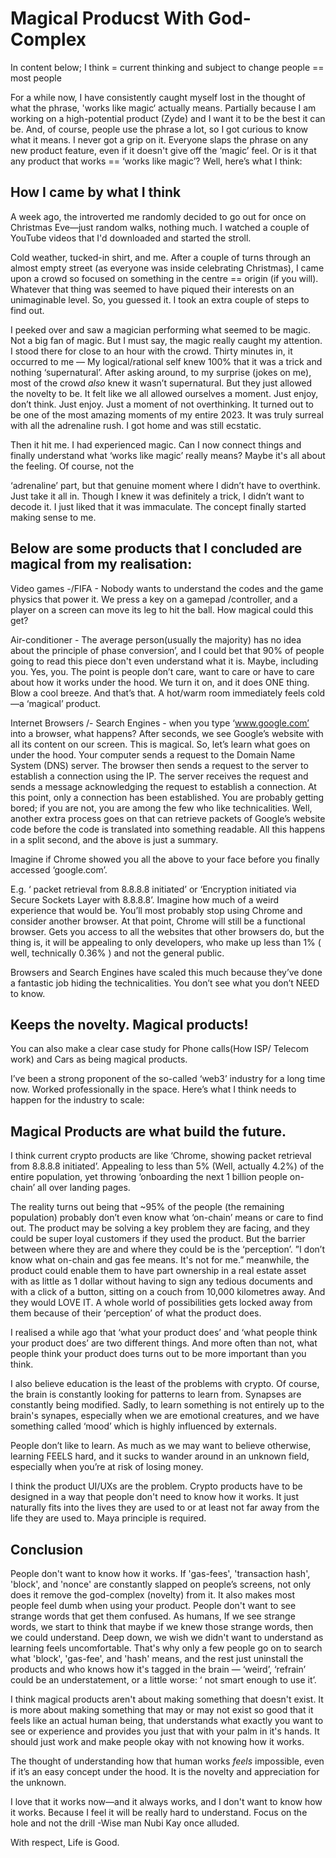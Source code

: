 # Magical Producst With God-Complex

In content below;
I think = current thinking and subject to change
people == most people




For a while now, I have consistently caught myself lost in the thought of what the phrase, 'works like magic‘ actually means. Partially because I am working on a high-potential product (Zyde) and I want it to be the best it can be. And, of course, people use the phrase a lot, so I got curious to know what it means. I never got a grip on it. Everyone slaps the phrase on any new product feature, even if it doesn't give off the ‘magic’ feel. Or is it that any product that works == ‘works like magic’? Well, here’s what I think:

## How I came by what I think

A week ago, the introverted me randomly decided to go out for once on Christmas Eve—just random walks, nothing much. I watched a couple of YouTube videos that I'd downloaded and started the stroll.

Cold weather, tucked-in shirt, and me. After a couple of turns through an almost empty street (as everyone was inside celebrating Christmas), I came upon a crowd so focused on something in the centre == origin (if you will). Whatever that thing was seemed to have piqued their interests on an unimaginable level. So, you guessed it. I took an extra couple of steps to find out.

I peeked over and saw a magician performing what seemed to be magic. Not a big fan of magic. But I must say, the magic really caught my attention. I stood there for close to an hour with the crowd. Thirty minutes in, it occurred to me — My logical/rational self knew 100% that it was a trick and nothing ‘supernatural’. After asking around, to my surprise (jokes on me), most of the crowd *also* knew it wasn’t supernatural. But they just allowed the novelty to be. It felt like we all allowed ourselves a moment. Just enjoy, don’t think. Just enjoy. Just a moment of not overthinking. It turned out to be one of the most amazing moments of my entire 2023. It was truly surreal with all the adrenaline rush. I got home and was still ecstatic.

Then it hit me. I had experienced magic. Can I now connect things and finally understand what ‘works like magic’ really means? Maybe it's all about the feeling. Of course, not the

‘adrenaline’ part, but that genuine moment where I didn’t have to overthink. Just take it all in. Though I knew it was definitely a trick, I didn’t want to decode it. I just liked that it was immaculate. The concept finally started making sense to me.

## Below are some products that I concluded are magical from my realisation:

Video games -/FIFA - Nobody wants to understand the codes and the game physics that power it. We press a key on a gamepad /controller, and a player on a screen can move its leg to hit the ball. How magical could this get?

Air-conditioner - The average person(usually the majority) has no idea about the principle of phase conversion’, and I could bet that 90% of people going to read this piece don't even understand what it is. Maybe, including you. Yes, you. The point is people don’t care, want to care or have to care about how it works under the hood. We turn it on, and it does ONE thing. Blow a cool breeze. And that’s that. A hot/warm room immediately feels cold—a ‘magical’ product.

Internet Browsers /- Search Engines - when you type ‘www.google.com’ into a browser, what happens? After seconds, we see Google’s website with all its content on our screen. This is magical. So, let’s learn what goes on under the hood. Your computer sends a request to the Domain Name System (DNS) server. The browser then sends a request to the server to establish a connection using the IP. The server receives the request and sends a message acknowledging the request to establish a connection. At this point, only a connection has been established. You are probably getting bored; if you are not, you are among the few who like technicalities. Well, another extra process goes on that can retrieve packets of Google’s website code before the code is translated into something readable. All this happens in a split second, and the above is just a summary.

Imagine if Chrome showed you all the above to your face before you finally accessed ‘google.com’.

E.g. ‘ packet retrieval from 8.8.8.8 initiated’ or ‘Encryption initiated via Secure Sockets Layer with 8.8.8.8’. Imagine how much of a weird experience that would be. You’ll most probably stop using Chrome and consider another browser. At that point, Chrome will still be a functional browser. Gets you access to all the websites that other browsers do, but the thing is, it will be appealing to only developers, who make up less than 1% ( well, technically 0.36% ) and not the general public.

Browsers and Search Engines have scaled this much because they’ve done a fantastic job hiding the technicalities. You don’t see what you don’t NEED to know.

## Keeps the novelty. Magical products!

You can also make a clear case study for Phone calls(How ISP/ Telecom work) and Cars as being magical products.

I’ve been a strong proponent of the so-called ‘web3’ industry for a long time now. Worked professionally in the space. Here’s what I think needs to happen for the industry to scale:

## Magical Products are what build the future.
I think current crypto products are like ‘Chrome, showing packet retrieval from 8.8.8.8 initiated’. Appealing to less than 5% (Well, actually 4.2%) of the entire population, yet throwing ‘onboarding the next 1 billion people on-chain’ all over landing pages.

The reality turns out being that ~95% of the people (the remaining population) probably don’t even know what ‘on-chain’ means or care to find out. The product may be solving a key problem they are facing, and they could be super loyal customers if they used the product. But the barrier between where they are and where they could be is the ‘perception’. ”I don’t know what on-chain and gas fee means. It's not for me.” meanwhile, the product could enable them to have part ownership in a real estate asset with as little as 1 dollar without having to sign any tedious documents and with a click of a button, sitting on a couch from 10,000 kilometres away. And they would LOVE IT. A whole world of possibilities gets locked away from them because of their ‘perception’ of what the product does.

I realised a while ago that ‘what your product does’ and ‘what people think your product does’ are two different things. And more often than not, what people think your product does turns out to be more important than you think.

I also believe education is the least of the problems with crypto. Of course, the brain is constantly looking for patterns to learn from. Synapses are constantly being modified. Sadly, to learn something is not entirely up to the brain's synapes, especially when we are emotional creatures, and we have something called ‘mood’ which is highly influenced by externals.

People don’t like to learn. As much as we may want to believe otherwise, learning FEELS hard, and it sucks to wander around in an unknown field, especially when you’re at risk of losing money.

I think the product UI/UXs are the problem. Crypto products have to be designed in a way that people don't need to know how it works. It just naturally fits into the lives they are used to or at least not far away from the life they are used to. Maya principle is required.


## Conclusion

People don't want to know how it works. If 'gas-fees', 'transaction hash', 'block', and 'nonce' are constantly slapped on people’s screens, not only does it remove the god-complex (novelty) from it. It also makes most people feel dumb when using your product. People don't want to see strange words that get them confused. As humans, If we see strange words, we start to think that maybe if we knew those strange words, then we could understand. Deep down, we wish we didn't want to understand as learning feels uncomfortable. That's why only a few people go on to search what 'block', 'gas-fee', and 'hash' means, and the rest just uninstall the products and who knows how it's tagged in the brain — ‘weird’, ‘refrain’ could be an understatement, or a little worse: ‘ not smart enough to use it’.

I think magical products aren't about making something that doesn't exist. It is more about making something that may or may not exist so good that it feels like an actual human being, that understands what exactly you want to see or experience and provides you just that with your palm in it's hands. It should just work and make people okay with not knowing how it works.

The thought of understanding how that human works *feels* impossible, even if it’s an easy concept under the hood. It is the novelty and appreciation for the unknown.

I love that it works now—and it always works, and I don't want to know how it works. Because I feel it will be really hard to understand. Focus on the hole and not the drill -Wise man Nubi Kay once alluded.


With respect, Life is Good.